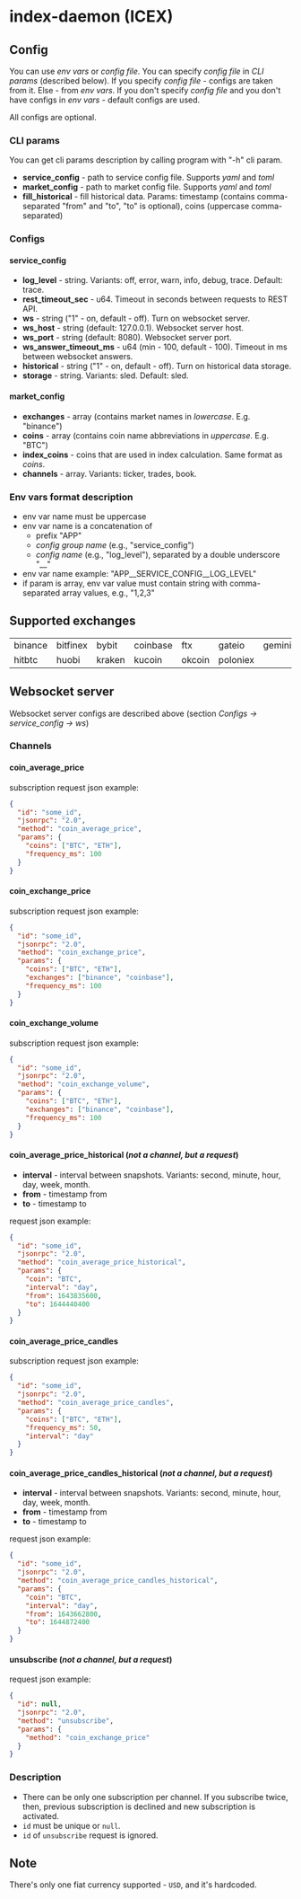 # index-daemon (ICEX)

## Config

You can use _env vars_ or _config file_. You can specify _config file_ in _CLI params_ (described below). If you specify _config file_ - configs are taken from it. Else - from _env vars_. If you don't specify _config file_ and you don't have configs in _env vars_ - default configs are used.

All configs are optional.

### CLI params

You can get cli params description by calling program with "-h" cli param.

- **service_config** - path to service config file. Supports _yaml_ and _toml_
- **market_config** - path to market config file. Supports _yaml_ and _toml_
- **fill_historical** - fill historical data. Params: timestamp (contains comma-separated "from" and "to", "to" is optional), coins (uppercase comma-separated)

### Configs

#### service_config

- **log_level** - string. Variants: off, error, warn, info, debug, trace. Default: trace.
- **rest_timeout_sec** - u64. Timeout in seconds between requests to REST API.
- **ws** - string ("1" - on, default - off). Turn on websocket server.
- **ws_host** - string (default: 127.0.0.1). Websocket server host.
- **ws_port** - string (default: 8080). Websocket server port.
- **ws_answer_timeout_ms** - u64 (min - 100, default - 100). Timeout in ms between websocket answers.
- **historical** - string ("1" - on, default - off). Turn on historical data storage.
- **storage** - string. Variants: sled. Default: sled.

#### market_config

- **exchanges** - array (contains market names in _lowercase_. E.g. "binance")
- **coins** - array (contains coin name abbreviations in _uppercase_. E.g. "BTC")
- **index_coins** - coins that are used in index calculation. Same format as _coins_.
- **channels** - array. Variants: ticker, trades, book.

### Env vars format description

- env var name must be uppercase
- env var name is a concatenation of
  - prefix "APP"
  - _config group name_ (e.g., "service_config")
  - _config name_ (e.g., "log_level"), separated by a double underscore "__"
- env var name example: "APP__SERVICE_CONFIG__LOG_LEVEL"
- if param is array, env var value must contain string with comma-separated array values, e.g., "1,2,3"

## Supported exchanges

<table>
<tr>
<td>binance</td>
<td>bitfinex</td>
<td>bybit</td>
<td>coinbase</td>
<td>ftx</td>
<td>gateio</td>
<td>gemini</td>
</tr>
<tr>
<td>hitbtc</td>
<td>huobi</td>
<td>kraken</td>
<td>kucoin</td>
<td>okcoin</td>
<td>poloniex</td>
</tr>
</table>

## Websocket server

Websocket server configs are described above (section _Configs -> service_config -> ws_)

### Channels

#### coin_average_price

subscription request json example:

```json
{
  "id": "some_id",
  "jsonrpc": "2.0",
  "method": "coin_average_price",
  "params": {
    "coins": ["BTC", "ETH"],
    "frequency_ms": 100
  }
}
```

#### coin_exchange_price

subscription request json example:

```json
{
  "id": "some_id",
  "jsonrpc": "2.0",
  "method": "coin_exchange_price",
  "params": {
    "coins": ["BTC", "ETH"],
    "exchanges": ["binance", "coinbase"],
    "frequency_ms": 100
  }
}
```

#### coin_exchange_volume

subscription request json example:

```json
{
  "id": "some_id",
  "jsonrpc": "2.0",
  "method": "coin_exchange_volume",
  "params": {
    "coins": ["BTC", "ETH"],
    "exchanges": ["binance", "coinbase"],
    "frequency_ms": 100
  }
}
```

#### coin_average_price_historical (_not a channel, but a request_)

- **interval** - interval between snapshots. Variants: second, minute, hour, day, week, month.
- **from** - timestamp from
- **to** - timestamp to

request json example:

```json
{
  "id": "some_id",
  "jsonrpc": "2.0",
  "method": "coin_average_price_historical",
  "params": {
    "coin": "BTC",
    "interval": "day",
    "from": 1643835600,
    "to": 1644440400
  }
}
```

#### coin_average_price_candles

subscription request json example:

```json
{
  "id": "some_id",
  "jsonrpc": "2.0",
  "method": "coin_average_price_candles",
  "params": {
    "coins": ["BTC", "ETH"],
    "frequency_ms": 50,
    "interval": "day"
  }
}
```

#### coin_average_price_candles_historical (_not a channel, but a request_)

- **interval** - interval between snapshots. Variants: second, minute, hour, day, week, month.
- **from** - timestamp from
- **to** - timestamp to

request json example:

```json
{
  "id": "some_id",
  "jsonrpc": "2.0",
  "method": "coin_average_price_candles_historical",
  "params": {
    "coin": "BTC",
    "interval": "day",
    "from": 1643662800,
    "to": 1644872400
  }
}
```

#### unsubscribe (_not a channel, but a request_)

request json example:

```json
{
  "id": null,
  "jsonrpc": "2.0",
  "method": "unsubscribe",
  "params": {
    "method": "coin_exchange_price"
  }
}
```

### Description

- There can be only one subscription per channel. If you subscribe twice, then, previous subscription is declined and new subscription is activated.
- `id` must be unique or `null`.
- `id` of `unsubscribe` request is ignored.

## Note

There's only one fiat currency supported - `USD`, and it's hardcoded.
